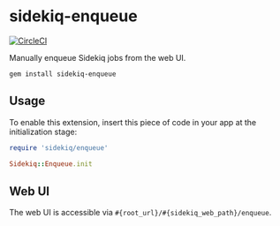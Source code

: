 # sidekiq-enqueue

[![CircleCI](https://dl.circleci.com/status-badge/img/gh/riipen/sidekiq-enqueue/tree/main.svg?style=svg)](https://dl.circleci.com/status-badge/redirect/gh/riipen/sidekiq-enqueue/tree/main)

Manually enqueue Sidekiq jobs from the web UI.

```
gem install sidekiq-enqueue
```

## Usage

To enable this extension, insert this piece of code in your app at the initialization stage:

```ruby
require 'sidekiq/enqueue'

Sidekiq::Enqueue.init
```

## Web UI

The web UI is accessible via `#{root_url}/#{sidekiq_web_path}/enqueue`.
